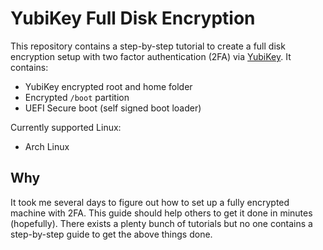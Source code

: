 # YubiKey Full Disk Encryption

This repository contains a step-by-step tutorial to create a full disk encryption setup with two factor 
authentication (2FA) via [YubiKey](https://yubico.com/products/yubikey-hardware/). It contains:

- YubiKey encrypted root and home folder
- Encrypted `/boot` partition
- UEFI Secure boot (self signed boot loader)

Currently supported Linux:

- Arch Linux 

## Why
It took me several days to figure out how to set up a fully encrypted machine with 2FA. This guide should help
others to get it done in minutes (hopefully). There exists a plenty bunch of tutorials but no one contains a step-by-step 
guide to get the above things done.
